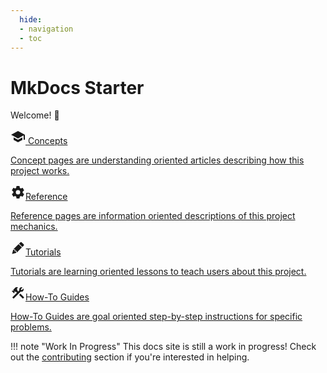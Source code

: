 ```yaml
---
  hide:
  - navigation
  - toc
---
```

 
# MkDocs Starter

Welcome! :wave:

<div class="cards">
  <a href="./concepts/framework-overview/overview/">
    <div class="card">
      <div class="card__content">
        <div class="card__title"><svg style="width:24px;height:24px" viewBox="0 0 24 24"><path fill="currentColor" d="M12,3L1,9L12,15L21,10.09V17H23V9M5,13.18V17.18L12,21L19,17.18V13.18L12,17L5,13.18Z" /></svg> Concepts</div>
        <p class="card__text">Concept pages are understanding oriented articles describing how this project works.</p>
      </div>
    </div>
  </a>
  <a href="./reference/overview/">
    <div class="card">
      <div class="card__content">
        <div class="card__title"><svg style="width:24px;height:24px" viewBox="0 0 24 24"><path fill="currentColor" d="M12,15.5A3.5,3.5 0 0,1 8.5,12A3.5,3.5 0 0,1 12,8.5A3.5,3.5 0 0,1 15.5,12A3.5,3.5 0 0,1 12,15.5M19.43,12.97C19.47,12.65 19.5,12.33 19.5,12C19.5,11.67 19.47,11.34 19.43,11L21.54,9.37C21.73,9.22 21.78,8.95 21.66,8.73L19.66,5.27C19.54,5.05 19.27,4.96 19.05,5.05L16.56,6.05C16.04,5.66 15.5,5.32 14.87,5.07L14.5,2.42C14.46,2.18 14.25,2 14,2H10C9.75,2 9.54,2.18 9.5,2.42L9.13,5.07C8.5,5.32 7.96,5.66 7.44,6.05L4.95,5.05C4.73,4.96 4.46,5.05 4.34,5.27L2.34,8.73C2.21,8.95 2.27,9.22 2.46,9.37L4.57,11C4.53,11.34 4.5,11.67 4.5,12C4.5,12.33 4.53,12.65 4.57,12.97L2.46,14.63C2.27,14.78 2.21,15.05 2.34,15.27L4.34,18.73C4.46,18.95 4.73,19.03 4.95,18.95L7.44,17.94C7.96,18.34 8.5,18.68 9.13,18.93L9.5,21.58C9.54,21.82 9.75,22 10,22H14C14.25,22 14.46,21.82 14.5,21.58L14.87,18.93C15.5,18.67 16.04,18.34 16.56,17.94L19.05,18.95C19.27,19.03 19.54,18.95 19.66,18.73L21.66,15.27C21.78,15.05 21.73,14.78 21.54,14.63L19.43,12.97Z" /></svg>Reference</div>
        <p class="card__text">Reference pages are information oriented descriptions of this project mechanics.</p>
      </div>
    </div>
  </a>
  <a href="./tutorials/overview/">
    <div class="card">
      <div class="card__content">
        <div class="card__title"><svg style="width:24px;height:24px" viewBox="0 0 24 24"><path fill="currentColor" d="M16.84,2.73C16.45,2.73 16.07,2.88 15.77,3.17L13.65,5.29L18.95,10.6L21.07,8.5C21.67,7.89 21.67,6.94 21.07,6.36L17.9,3.17C17.6,2.88 17.22,2.73 16.84,2.73M12.94,6L4.84,14.11L7.4,14.39L7.58,16.68L9.86,16.85L10.15,19.41L18.25,11.3M4.25,15.04L2.5,21.73L9.2,19.94L8.96,17.78L6.65,17.61L6.47,15.29" /></svg>Tutorials</div>
        <p class="card__text">Tutorials are learning oriented lessons to teach users about this project.</p>
      </div>
    </div>
  </a>
  <a href="./how-to/overview/">
    <div class="card">
      <div class="card__content">
        <div class="card__title"><svg style="width:24px;height:24px" viewBox="0 0 24 24"><path fill="currentColor" d="M13.78 15.3L19.78 21.3L21.89 19.14L15.89 13.14L13.78 15.3M17.5 10.1C17.11 10.1 16.69 10.05 16.36 9.91L4.97 21.25L2.86 19.14L10.27 11.74L8.5 9.96L7.78 10.66L6.33 9.25V12.11L5.63 12.81L2.11 9.25L2.81 8.55H5.62L4.22 7.14L7.78 3.58C8.95 2.41 10.83 2.41 12 3.58L9.89 5.74L11.3 7.14L10.59 7.85L12.38 9.63L14.2 7.75C14.06 7.42 14 7 14 6.63C14 4.66 15.56 3.11 17.5 3.11C18.09 3.11 18.61 3.25 19.08 3.53L16.41 6.2L17.91 7.7L20.58 5.03C20.86 5.5 21 6 21 6.63C21 8.55 19.45 10.1 17.5 10.1Z" /></svg>How-To Guides</div>
        <p class="card__text">How-To Guides are goal oriented step-by-step instructions for specific problems.</p>
      </div>
    </div>
  </a>
</div>

!!! note "Work In Progress"
    This docs site is still a work in progress! Check out the [contributing](./contributing/overview.md) section if you're interested in helping.

